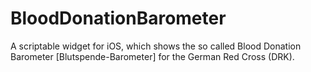 # BloodDonationBarometer
A scriptable widget for iOS, which shows the so called Blood Donation Barometer [Blutspende-Barometer] for the German Red Cross (DRK).
